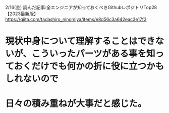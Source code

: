 2/16(金)
読んだ記事:全エンジニアが知っておくべきGithubレポジトリTop28【2023最新版】
https://qiita.com/tadashiro_ninomiya/items/e8d56c3a642eac3e17f3
# 現状中身について理解することはできないが、こういったパーツがある事を知っておくだけでも何かの折に役に立つかもしれないので
# 日々の積み重ねが大事だと感じた。